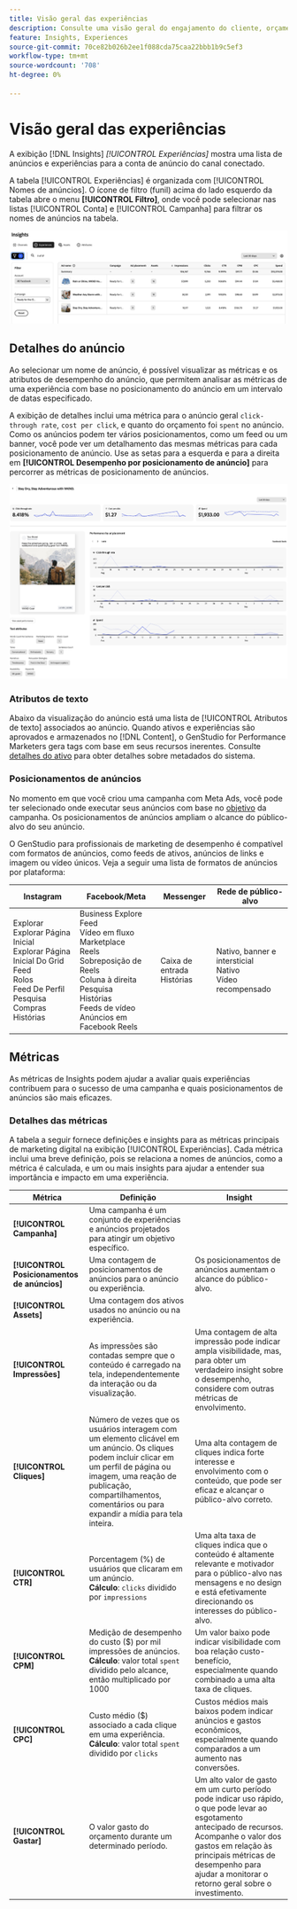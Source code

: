 ```yaml
---
title: Visão geral das experiências
description: Consulte uma visão geral do engajamento do cliente, orçamento e despesas para experiências e desempenho do ativo no Adobe GenStudio para profissionais de marketing de desempenho.
feature: Insights, Experiences
source-git-commit: 70ce82b026b2ee1f088cda75caa22bbb1b9c5ef3
workflow-type: tm+mt
source-wordcount: '708'
ht-degree: 0%

---
```



# Visão geral das experiências

A exibição [!DNL Insights] _[!UICONTROL Experiências]_ mostra uma lista de anúncios e experiências para a conta de anúncio do canal conectado.

A tabela [!UICONTROL Experiências] é organizada com [!UICONTROL Nomes de anúncios]. O ícone de filtro (funil) acima do lado esquerdo da tabela abre o menu **[!UICONTROL Filtro]**, onde você pode selecionar nas listas [!UICONTROL Conta] e [!UICONTROL Campanha] para filtrar os nomes de anúncios na tabela.

![Filtro e tabela de experiências](../../assets/insights-experiences-filter.png)

## Detalhes do anúncio

Ao selecionar um nome de anúncio, é possível visualizar as métricas e os atributos de desempenho do anúncio, que permitem analisar as métricas de uma experiência com base no posicionamento do anúncio em um intervalo de datas especificado.

A exibição de detalhes inclui uma métrica para o anúncio geral `click-through rate`, `cost per click`, e quanto do orçamento foi `spent` no anúncio. Como os anúncios podem ter vários posicionamentos, como um feed ou um banner, você pode ver um detalhamento das mesmas métricas para cada posicionamento de anúncio. Use as setas para a esquerda e para a direita em **[!UICONTROL Desempenho por posicionamento de anúncio]** para percorrer as métricas de posicionamento de anúncios.

![Detalhes do anúncio com métricas e posicionamentos de anúncios](../../assets/insights-ad-details.png)

### Atributos de texto

Abaixo da visualização do anúncio está uma lista de [!UICONTROL Atributos de texto] associados ao anúncio. Quando ativos e experiências são aprovados e armazenados no [!DNL Content], o GenStudio for Performance Marketers gera tags com base em seus recursos inerentes. Consulte [detalhes do ativo](../content/asset-details.md#system-metadata) para obter detalhes sobre metadados do sistema.

### Posicionamentos de anúncios

No momento em que você criou uma campanha com Meta Ads, você pode ter selecionado onde executar seus anúncios com base no [objetivo](channels.md#objectives) da campanha. Os posicionamentos de anúncios ampliam o alcance do público-alvo do seu anúncio.

O GenStudio para profissionais de marketing de desempenho é compatível com formatos de anúncios, como feeds de ativos, anúncios de links e imagem ou vídeo únicos. Veja a seguir uma lista de formatos de anúncios por plataforma:

| Instagram | Facebook/Meta | Messenger | Rede de público-alvo |
| --- | --- | --- | --- |
| Explorar<br>Explorar Página Inicial<br>Explorar Página Inicial Do Grid<br>Feed<br>Rolos<br>Feed De Perfil<br>Pesquisa<br>Compras<br>Histórias | Business Explore<br>Feed<br>Vídeo em fluxo<br>Marketplace<br>Reels<br>Sobreposição de Reels<br>Coluna à direita<br>Pesquisa<br>Histórias<br>Feeds de vídeo<br>Anúncios em Facebook Reels | Caixa de entrada<br>Histórias | Nativo, banner e intersticial<br>Nativo<br>Vídeo recompensado |

## Métricas

As métricas de Insights podem ajudar a avaliar quais experiências contribuem para o sucesso de uma campanha e quais posicionamentos de anúncios são mais eficazes.

### Detalhes das métricas

A tabela a seguir fornece definições e insights para as métricas principais de marketing digital na exibição [!UICONTROL Experiências]. Cada métrica inclui uma breve definição, pois se relaciona a nomes de anúncios, como a métrica é calculada, e um ou mais insights para ajudar a entender sua importância e impacto em uma experiência.

| Métrica | Definição | Insight |
| ---------------------- | ----------------------------- | -------------------------------- |
| **[!UICONTROL Campanha]** | Uma campanha é um conjunto de experiências e anúncios projetados para atingir um objetivo específico. | |
| **[!UICONTROL Posicionamentos de anúncios]** | Uma contagem de posicionamentos de anúncios para o anúncio ou experiência. | Os posicionamentos de anúncios aumentam o alcance do público-alvo. |
| **[!UICONTROL Assets]** | Uma contagem dos ativos usados no anúncio ou na experiência. | |
| **[!UICONTROL Impressões]** | As impressões são contadas sempre que o conteúdo é carregado na tela, independentemente da interação ou da visualização. | Uma contagem de alta impressão pode indicar ampla visibilidade, mas, para obter um verdadeiro insight sobre o desempenho, considere com outras métricas de envolvimento. |
| **[!UICONTROL Cliques]** | Número de vezes que os usuários interagem com um elemento clicável em um anúncio. Os cliques podem incluir clicar em um perfil de página ou imagem, uma reação de publicação, compartilhamentos, comentários ou para expandir a mídia para tela inteira. | Uma alta contagem de cliques indica forte interesse e envolvimento com o conteúdo, que pode ser eficaz e alcançar o público-alvo correto. |
| **[!UICONTROL CTR]** | Porcentagem (%) de usuários que clicaram em um anúncio.<br>**Cálculo**: `clicks` dividido por `impressions` | Uma alta taxa de cliques indica que o conteúdo é altamente relevante e motivador para o público-alvo nas mensagens e no design e está efetivamente direcionando os interesses do público-alvo. |
| **[!UICONTROL CPM]** | Medição de desempenho do custo ($) por mil impressões de anúncios.<br>**Cálculo**: valor total `spent` dividido pelo alcance, então multiplicado por 1000 | Um valor baixo pode indicar visibilidade com boa relação custo-benefício, especialmente quando combinado a uma alta taxa de cliques. |
| **[!UICONTROL CPC]** | Custo médio ($) associado a cada clique em uma experiência.<br>**Cálculo**: valor total `spent` dividido por `clicks` | Custos médios mais baixos podem indicar anúncios e gastos econômicos, especialmente quando comparados a um aumento nas conversões. |
| **[!UICONTROL Gastar]** | O valor gasto do orçamento durante um determinado período. | Um alto valor de gasto em um curto período pode indicar uso rápido, o que pode levar ao esgotamento antecipado de recursos. Acompanhe o valor dos gastos em relação às principais métricas de desempenho para ajudar a monitorar o retorno geral sobre o investimento. |
